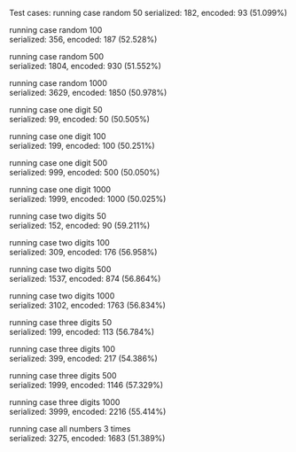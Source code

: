 Test cases:
running case random 50
serialized: 182, encoded: 93 (51.099%) 

running case random 100                  
serialized: 356, encoded: 187 (52.528%)  

running case random 500                  
serialized: 1804, encoded: 930 (51.552%)

running case random 1000                 
serialized: 3629, encoded: 1850 (50.978%)

running case one digit 50                
serialized: 99, encoded: 50 (50.505%)    

running case one digit 100               
serialized: 199, encoded: 100 (50.251%)  

running case one digit 500               
serialized: 999, encoded: 500 (50.050%)  

running case one digit 1000              
serialized: 1999, encoded: 1000 (50.025%)

running case two digits 50  
serialized: 152, encoded: 90 (59.211%)   

running case two digits 100  
serialized: 309, encoded: 176 (56.958%)

running case two digits 500  
serialized: 1537, encoded: 874 (56.864%)

running case two digits 1000  
serialized: 3102, encoded: 1763 (56.834%)

running case three digits 50  
serialized: 199, encoded: 113 (56.784%)
 
running case three digits 100  
serialized: 399, encoded: 217 (54.386%)

running case three digits 500  
serialized: 1999, encoded: 1146 (57.329%)

running case three digits 1000  
serialized: 3999, encoded: 2216 (55.414%)

running case all numbers 3 times  
serialized: 3275, encoded: 1683 (51.389%)

